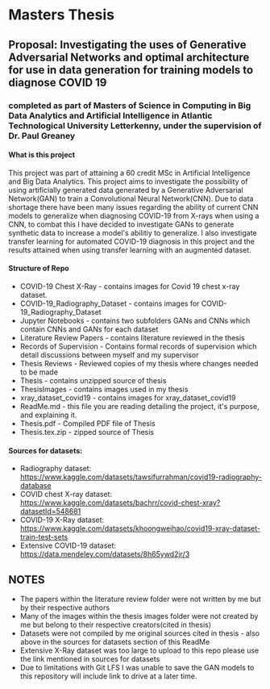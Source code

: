 # Masters Thesis
## Proposal: Investigating the uses of Generative Adversarial Networks and optimal architecture for use in data generation for training models to diagnose COVID 19
### completed as part of Masters of Science in Computing in Big Data Analytics and Artificial Intelligence in Atlantic Technological University Letterkenny, under the supervision of Dr. Paul Greaney

#### What is this project
This project was part of attaining a 60 credit MSc in Artificial Intelligence and Big Data Analytics.  This project aims to investigate the possibility of using artificially generated data generated by a Generative Adversarial Network(GAN) to train a Convolutional Neural Network(CNN).  Due to data shortage there have been many issues regarding the ability of current CNN models to generalize when diagnosing COVID-19 from X-rays when using a CNN, to combat this I have decided to investigate GANs to generate synthetic data to increase a model's abilitiy to generalize.  I also investigate transfer learning for automated COVID-19 diagnosis in this project and the results attained when using transfer learning with an augmented dataset.

#### Structure of Repo
+ COVID-19 Chest X-Ray - contains images for Covid 19 chest x-ray dataset.
+ COVID-19_Radiography_Dataset - contains images for COVID-19_Radiography_Dataset
+ Jupyter Notebooks - contains two subfolders GANs and CNNs which contain CNNs and GANs for each dataset
+ Literature Review Papers - contains literature reviewed in the thesis
+ Records of Supervision - Contains formal records of supervision which detail discussions between myself and my supervisor
+ Thesis Reviews - Reviewed copies of my thesis where changes needed to be made
+ Thesis - contains unzipped source of thesis
+ ThesisImages - contains images used in my thesis
+ xray_dataset_covid19 - contains images for xray_dataset_covid19
+ ReadMe.md - this file you are reading detailing the project, it's purpose, and explaining it.
+ Thesis.pdf - Compiled PDF file of Thesis
+ Thesis.tex.zip - zipped source of Thesis  

#### Sources for datasets:

+ Radiography dataset: https://www.kaggle.com/datasets/tawsifurrahman/covid19-radiography-database 
+ COVID chest X-ray dataset: https://www.kaggle.com/datasets/bachrr/covid-chest-xray?datasetId=548681
+ COVID-19 X-Ray dataset: https://www.kaggle.com/datasets/khoongweihao/covid19-xray-dataset-train-test-sets
+ Extensive COVID-19 dataset: https://data.mendeley.com/datasets/8h65ywd2jr/3

## NOTES
+ The papers within the literature review folder were not written by me but by their respective authors
+ Many of the images within the thesis images folder were not created by me but belong to their respective creators(cited in thesis)
+ Datasets were not compiled by me original sources cited in thesis - also above in the sources for datasets section of this ReadMe
+ Extensive X-Ray dataset was too large to upload to this repo please use the link mentioned in sources for datasets
+ Due to limitations with Git LFS I was unable to save the GAN models to this repository will include link to drive at a later time.

